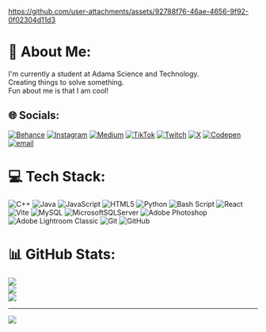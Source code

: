 


https://github.com/user-attachments/assets/92788f76-46ae-4656-9f92-0f02304d11d3




# 💫 About Me:
I'm currently a student at Adama Science and Technology.<br>Creating things to solve something.<br>Fun about me is that I am cool!


## 🌐 Socials:
[![Behance](https://img.shields.io/badge/Behance-1769ff?logo=behance&logoColor=white)](https://behance.net/joelorbit) [![Instagram](https://img.shields.io/badge/Instagram-%23E4405F.svg?logo=Instagram&logoColor=white)](https://instagram.com/joelorbit ) [![Medium](https://img.shields.io/badge/Medium-12100E?logo=medium&logoColor=white)](https://medium.com/@joelorbit) [![TikTok](https://img.shields.io/badge/TikTok-%23000000.svg?logo=TikTok&logoColor=white)](https://tiktok.com/@joeloribt) [![Twitch](https://img.shields.io/badge/Twitch-%239146FF.svg?logo=Twitch&logoColor=white)](https://twitch.tv/joelorbit) [![X](https://img.shields.io/badge/X-black.svg?logo=X&logoColor=white)](https://x.com/joelorbit) [![Codepen](https://img.shields.io/badge/Codepen-000000?logo=codepen&logoColor=white)](https://codepen.io/joelorbit) [![email](https://img.shields.io/badge/Email-D14836?logo=gmail&logoColor=white)](mailto:abitieyuel@gmail.com) 

# 💻 Tech Stack:
![C++](https://img.shields.io/badge/c++-%2300599C.svg?style=for-the-badge&logo=c%2B%2B&logoColor=white) ![Java](https://img.shields.io/badge/java-%23ED8B00.svg?style=for-the-badge&logo=openjdk&logoColor=white) ![JavaScript](https://img.shields.io/badge/javascript-%23323330.svg?style=for-the-badge&logo=javascript&logoColor=%23F7DF1E) ![HTML5](https://img.shields.io/badge/html5-%23E34F26.svg?style=for-the-badge&logo=html5&logoColor=white) ![Python](https://img.shields.io/badge/python-3670A0?style=for-the-badge&logo=python&logoColor=ffdd54) ![Bash Script](https://img.shields.io/badge/bash_script-%23121011.svg?style=for-the-badge&logo=gnu-bash&logoColor=white) ![React](https://img.shields.io/badge/react-%2320232a.svg?style=for-the-badge&logo=react&logoColor=%2361DAFB) ![Vite](https://img.shields.io/badge/vite-%23646CFF.svg?style=for-the-badge&logo=vite&logoColor=white) ![MySQL](https://img.shields.io/badge/mysql-4479A1.svg?style=for-the-badge&logo=mysql&logoColor=white) ![MicrosoftSQLServer](https://img.shields.io/badge/Microsoft%20SQL%20Server-CC2927?style=for-the-badge&logo=microsoft%20sql%20server&logoColor=white) ![Adobe Photoshop](https://img.shields.io/badge/adobe%20photoshop-%2331A8FF.svg?style=for-the-badge&logo=adobe%20photoshop&logoColor=white) ![Adobe Lightroom Classic](https://img.shields.io/badge/Adobe%20Lightroom%20Classic-31A8FF.svg?style=for-the-badge&logo=Adobe%20Lightroom%20Classic&logoColor=white) ![Git](https://img.shields.io/badge/git-%23F05033.svg?style=for-the-badge&logo=git&logoColor=white) ![GitHub](https://img.shields.io/badge/github-%23121011.svg?style=for-the-badge&logo=github&logoColor=white)
# 📊 GitHub Stats:
![](https://github-readme-stats.vercel.app/api?username=joelorbit&theme=dark&hide_border=false&include_all_commits=false&count_private=false)<br/>
![](https://nirzak-streak-stats.vercel.app/?user=joelorbit&theme=dark&hide_border=false)<br/>
![](https://github-readme-stats.vercel.app/api/top-langs/?username=joelorbit&theme=dark&hide_border=false&include_all_commits=false&count_private=false&layout=compact)

---
[![](https://visitcount.itsvg.in/api?id=joelorbit&icon=0&color=0)](https://visitcount.itsvg.in)

<!-- Proudly created with GPRM ( https://gprm.itsvg.in ) -->
